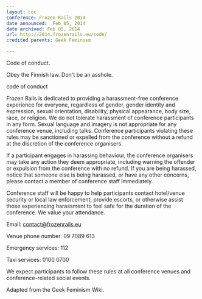 ```yaml
---
layout: coc
conference: Frozen Rails 2014
date announced:  Feb 05, 2014
date archived: Feb 05, 2014
url: http://2014.frozenrails.eu/code/
credited parents: Geek Feminism

---
```


Code of conduct.

Obey the Finnish law. Don't be an asshole.

code of conduct

Frozen Rails is dedicated to providing a harassment-free conference experience for everyone, regardless of gender, gender identity and expression, sexual orientation, disability, physical appearance, body size, race, or religion. We do not tolerate harassment of conference participants in any form. Sexual language and imagery is not appropriate for any conference venue, including talks. Conference participants violating these rules may be sanctioned or expelled from the conference without a refund at the discretion of the conference organisers.

If a participant engages in harassing behaviour, the conference organisers may take any action they deem appropriate, including warning the offender or expulsion from the conference with no refund. If you are being harassed, notice that someone else is being harassed, or have any other concerns, please contact a member of conference staff immediately.

Conference staff will be happy to help participants contact hotel/venue security or local law enforcement, provide escorts, or otherwise assist those experiencing harassment to feel safe for the duration of the conference. We value your attendance.

Email: contact@frozenrails.eu

Venue phone number: 09 7089 613

Emergency services: 112

Taxi services: 0100 0700

We expect participants to follow these rules at all conference venues and conference-related social events.

Adapted from the Geek Feminism Wiki.